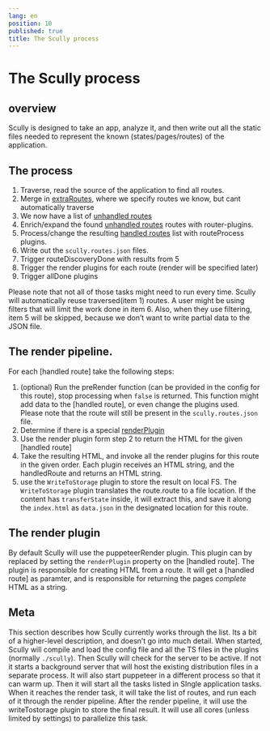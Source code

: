 ```yaml
---
lang: en
position: 10
published: true
title: The Scully process
---
```


# The Scully process

## overview

Scully is designed to take an app, analyze it, and then write out all the static files needed to represent the known (states/pages/routes) of the application.

## The process

1. Traverse, read the source of the application to find all routes.
2. Merge in [extraRoutes](/docs/learn/config#extraroutes-string--string--promisestring--string), where we specify routes we know, but cant automatically traverse
3. We now have a list of [unhandled routes]
4. Enrich/expand the found [unhandled routes] routes with router-plugins.
5. Process/change the resulting [handled routes] list with routeProcess plugins.
6. Write out the `scully.routes.json` files.
7. Trigger routeDiscoveryDone with results from 5
8. Trigger the render plugins for each route (render will be specified later)
9. Trigger allDone plugins

Please note that not all of those tasks might need to run every time. Scully will automatically reuse traversed(item 1) routes. A user might be using filters that will limit the work done in item 6. Also, when they use filtering, item 5 will be skipped, because we don’t want to write partial data to the JSON file.

## The render pipeline.

For each [handled route] take the following steps:

1. (optional) Run the preRender function (can be provided in the config for this route), stop processing when `false` is returned. This function might add data to the [handled route], or even change the plugins used. Please note that the route will still be present in the `scully.routes.json` file.
2. Determine if there is a special [renderPlugin](/docs/Reference/plugins/types/render.md)
3. Use the render plugin form step 2 to return the HTML for the given [handled route]
4. Take the resulting HTML, and invoke all the render plugins for this route in the given order. Each plugin receives an HTML string, and the handledRoute and returns an HTML string.
5. use the `WriteToStorage` plugin to store the result on local FS. The `WriteToStorage` plugin translates the route.route to a file location. If the content has `transferState` inside, it will extract this, and save it along the `index.html` as `data.json` in the designated location for this route.

## The render plugin

By default Scully will use the puppeteerRender plugin. This plugin can by replaced by setting the `renderPlugin` property on the [handled route]. The plugin is responsible for creating HTML from a route. It will get a [handled route] as paramter, and is responsible for returning the pages _complete_ HTML as a string.

## Meta

This section describes how Scully currently works through the list. Its a bit of a higher-level description, and doesn’t go into much detail.
When started, Scully will compile and load the config file and all the TS files in the plugins (normally `./scully`). Then Scully will check for the server to be active. If not it starts a background server that will host the existing distribution files in a separate process. It will also start puppeteer in a different process so that it can warm up.
Then it will start all the tasks listed in SIngle application tasks. When it reaches the render task, it will take the list of routes, and run each of it through the render pipeline. After the render pipeline, it will use the writeTostorage plugin to store the final result. It will use all cores (unless limited by settings) to parallelize this task.

[unhandled routes]: /docs/concepts/unhandled-routes
[handled routes]: /docs/concepts/handled-routes
